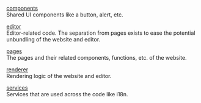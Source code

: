 [components](./components/)  
Shared UI components like a button, alert, etc.

[editor](./editor/)  
Editor-related code. The separation from pages exists to ease the potential unbundling of the website and editor.

[pages](./pages/)  
The pages and their related components, functions, etc. of the website.

[renderer](./renderer/)  
Rendering logic of the website and editor.

[services](./services/)  
Services that are used across the code like i18n.
